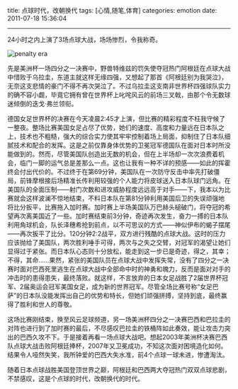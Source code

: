 title: 点球时代，改朝换代
tags: [心情,随笔,体育]
categories: emotion
date: 2011-07-18 15:36:04

---

24小时之内上演了3场点球大战，场场惨烈，令我称奇。

  ![penalty era]({{BASE_PATH}}/images/5949847942_12c97eff4d_b.jpg)<!--more-->

先是美洲杯一场四分之一决赛中，野兽特维兹的罚失使夺冠热门阿根廷在点球大战中惜败于乌拉圭，东道主就这样无缘四强，又想起了那首《阿根廷别为我哭泣》，无奈这支悲情的豪门不得不再次哭泣了。不过乌拉圭这支南非世界杯四强球队实力的确不容小觑，毕竟它拥有曾在世界杯上叱咤风云的前场三叉戟，由那个令无数球迷倾倒的迭戈·弗兰领衔。

德国女足世界杯的决赛在今天凌晨2:45才上演，但比赛的精彩程度不枉我守候了一整夜。整场比赛美国女足占尽了优势，她们的速度、高度和力量远在日本队之上，技术也不粗糙，强大的综合实力使其牢牢控制着场上局面，抑制住了日本队细腻技术和配合的发挥。这是之前仅靠身体优势的卫冕冠军德国队在面对日本时所没能做到的。然而，尽管美国队创造出无数的机会，但在上半场却一次次浪费着机会，临门一脚的运气总是差那么一点。这也让我有一种不详的预感——如此的挥霍终会付出代价的。不过终于在第69分钟，美国队在一次防守反击中率先打破僵局，前锋摩根接后场精准长传利用较强的个人能力将皮球送入日本队球门远角。在美国队的全面压制——射门次数和进攻威胁程度远远高于对手——下，我本以为比赛就会这样波澜不惊地结束，不料日本队在第81分钟利用美国后卫的失误顽强地将比分扳平，比赛拖入加时赛。加时赛上半场美国队万巴赫头槌破门，将夺冠的希望再次离美国近了一些。加时赛结束前3分钟，奇迹再次发生，奋力一搏的日本队利用角球机会，队长泽穗希抢到前点，以不可思议的方式——神似伊布的蝎子摆尾——再次扳平了比分。120分钟2:2战平，双方进行残酷的点球大战。这时的压力应该抛给了美国队，两次胜利唾手可得，两次与之失之交臂，对冠军的渴望让她们显得过于紧张。而日本队心态则十分放松，能走到这一步已是奇迹，得之，其幸；不得，其命……果然，紧张的美国队员在点球大战中发挥失常，没有了四分之一决赛时面对巴西死里逃生在点球大战中全部命中时的神勇和魄力，反而是面对对手的冲击时的患得患失，最终落败。就这样，不言放弃的日本女足战胜了2届世界杯冠军、2届奥运会冠军美国女足，成为新的世界冠军。尽管全场比赛号称“女足巴萨”的日本队没能发挥出自己的优势和特长，但她们顽强拼搏，坚持到底，最终赢得了胜利和世人的尊敬。

这场比赛刚结束，换至风云足球频道，另一场美洲杯四分之一决赛巴西和巴拉圭的对阵也进行到了加时赛的最后，不尽感叹巴拉圭的铁桶阵如此奏效，能让攻击力突出的巴西久攻不下。于是接着再看一场点球大战吧。想起2003年美洲杯决赛巴西队点球大战击败阿根廷捧杯，2007年又卫冕成功，不知这次面对困境造化如何。结果令人哑然失笑，我所钟爱的巴西大失水准，前4个点球一球未进，惨遭淘汰。

随着日本点球战胜美国登顶世界之巅，阿根廷和巴西两大夺冠热门双双点球悲剧，不禁感叹，这是个点球的时代，改朝换代的时代。
